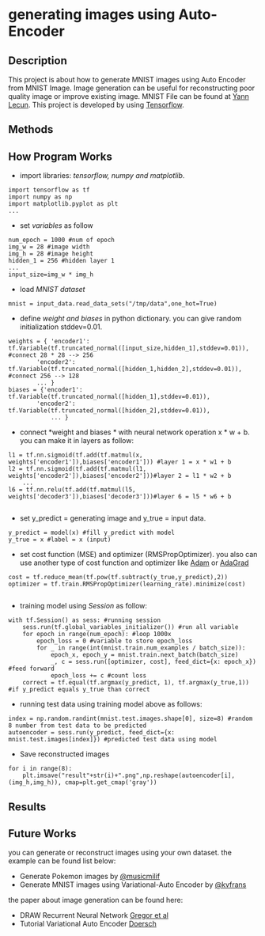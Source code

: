 # generating images using Auto-Encoder
## Description ##
This project is about how to generate MNIST images using Auto Encoder from MNIST Image.
Image generation can be useful for reconstructing poor quality image or improve existing image.
MNIST File can be found at [Yann Lecun](http://yann.lecun.com/exdb/mnist/).
This project is developed by using [Tensorflow](http://tensorflow.org).

## Methods ##

## How Program Works ##
- import libraries: *tensorflow, numpy and matplotlib*.
```
import tensorflow as tf
import numpy as np
import matplotlib.pyplot as plt
...
```
- set *variables* as follow
```
num_epoch = 1000 #num of epoch
img_w = 28 #image width
img_h = 28 #image height
hidden_1 = 256 #hidden layer 1
...
input_size=img_w * img_h
```
- load *MNIST dataset*
```
mnist = input_data.read_data_sets("/tmp/data",one_hot=True)
```
- define *weight and biases* in python dictionary. you can give random initialization stddev=0.01.
```
weights = { 'encoder1': tf.Variable(tf.truncated_normal([input_size,hidden_1],stddev=0.01)), #connect 28 * 28 --> 256
		'encoder2': tf.Variable(tf.truncated_normal([hidden_1,hidden_2],stddev=0.01)), #connect 256 --> 128
		... }
biases = {'encoder1': tf.Variable(tf.truncated_normal([hidden_1],stddev=0.01)),
		'encoder2': tf.Variable(tf.truncated_normal([hidden_2],stddev=0.01)),
    		... }
```
- connect *weight and biases * with neural network operation x * w + b. you can make it in layers as follow:
```
l1 = tf.nn.sigmoid(tf.add(tf.matmul(x, weights['encoder1']),biases['encoder1'])) #layer 1 = x * w1 + b
l2 = tf.nn.sigmoid(tf.add(tf.matmul(l1, weights['encoder2']),biases['encoder2']))#layer 2 = l1 * w2 + b
	...
l6 = tf.nn.relu(tf.add(tf.matmul(l5, weights['decoder3']),biases['decoder3']))#layer 6 = l5 * w6 + b
	
```
- set y_predict = generating image and y_true = input data.
```
y_predict = model(x) #fill y_predict with model
y_true = x #label = x (input)
```
- set cost function (MSE) and optimizer (RMSPropOptimizer). you also can use another type of cost function and optimizer like [Adam](https://www.tensorflow.org/api_docs/p…) or [AdaGrad](https://www.tensorflow.org/api_docs/python/tf/train/AdagradOptimizer)
```
cost = tf.reduce_mean(tf.pow(tf.subtract(y_true,y_predict),2))
optimizer = tf.train.RMSPropOptimizer(learning_rate).minimize(cost)
	
```
- training model using *Session* as follow:
```
with tf.Session() as sess: #running session
	sess.run(tf.global_variables_initializer()) #run all variable
	for epoch in range(num_epoch): #loop 1000x
		epoch_loss = 0 #variable to store epoch_loss
		for _ in range(int(mnist.train.num_examples / batch_size)):
			epoch_x, epoch_y = mnist.train.next_batch(batch_size)
			_, c = sess.run([optimizer, cost], feed_dict={x: epoch_x}) #feed forward
			epoch_loss += c #count loss
	correct = tf.equal(tf.argmax(y_predict, 1), tf.argmax(y_true,1)) #if y_predict equals y_true than correct
```
- running test data using training model above as follows:
```
index = np.random.randint(mnist.test.images.shape[0], size=8) #random 8 number from test data to be predicted
autoencoder = sess.run(y_predict, feed_dict={x: mnist.test.images[index]}) #predicted test data using model
```		
- Save reconstructed images
```
for i in range(8):
	plt.imsave("result"+str(i)+".png",np.reshape(autoencoder[i],(img_h,img_h)), cmap=plt.get_cmap('gray'))
```
## Results ##

## Future Works ##
you can generate or reconstruct images using your own dataset. the example can be found list below:
-  Generate Pokemon images by [@musicmilif](https://github.com/musicmilif/Pokemon-Generator)
-  Generate MNIST images using Variational-Auto Encoder by [@kvfrans](https://github.com/kvfrans/variational-autoencoder)

the paper about image generation can be found here:
- DRAW Recurrent Neural Network [Gregor et al](https://arxiv.org/abs/1502.04623)
- Tutorial Variational Auto Encoder [Doersch](https://arxiv.org/abs/1606.05908)
